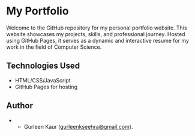 # My Portfolio

Welcome to the GitHub repository for my personal portfolio website. This website showcases my projects, skills, and professional journey. Hosted using GitHub Pages, it serves as a dynamic and interactive resume for my work in the field of Computer Science.

## Technologies Used

- HTML/CSS/JavaScript
- GitHub Pages for hosting

## Author
- - Gurleen Kaur (gurleenkseehra@gmail.com).

